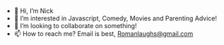 - 👋 Hi, I’m Nick
- 👀 I’m interested in Javascript, Comedy, Movies and Parenting Advice!
- 💞️ I’m looking to collaborate on something!
- 📫 How to reach me? Email is best, Romanlaughs@gmail.com

<!---
romanlaughs/romanlaughs is a ✨ special ✨ repository because its `README.md` (this file) appears on your GitHub profile.
You can click the Preview link to take a look at your changes.
--->
